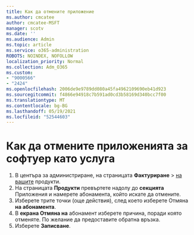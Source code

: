 ```yaml
---
title: Как да отмените приложение
ms.author: cmcatee
author: cmcatee-MSFT
manager: scotv
ms.date: ''
ms.audience: Admin
ms.topic: article
ms.service: o365-administration
ROBOTS: NOINDEX, NOFOLLOW
localization_priority: Normal
ms.collection: Adm_O365
ms.custom:
- "9000566"
- "2424"
ms.openlocfilehash: 2006de9e9789dd080a45fa4962109690eb41d923
ms.sourcegitcommit: f4866e94918c7b591ad0cd3b58169d340bcc7f00
ms.translationtype: MT
ms.contentlocale: bg-BG
ms.lasthandoff: 05/19/2021
ms.locfileid: "52544603"
---
```

# <a name="how-to-cancel-software-as-a-service-apps"></a>Как да отмените приложенията за софтуер като услуга

1. В центъра за администриране, на страницата **Фактуриране**  >  [на вашите](https://go.microsoft.com/fwlink/p/?linkid=842054) продукти.
2. На страницата **Продукти** превъртете надолу до **секцията** Приложения и намерете абонамента, който искате да отмените. 
3. Изберете трите точки (още действия), след което изберете Отмяна **на абонамента**.
4. В **екрана Отмяна на** абонамент изберете причина, поради която отменяте. По желание да предоставите обратна връзка.
5. Изберете **Записване**.